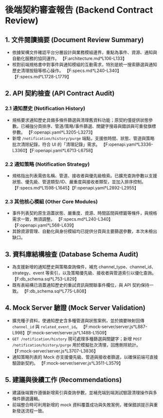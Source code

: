 # 後端契約審查報告 (Backend Contract Review)

## 1. 文件閱讀摘要 (Document Review Summary)
- 依據架構文件確認平台分層設計與業務模組邊界，重點為事件、資源、通知與自動化服務的協同運作。 【F:architecture.md†L106-L133】
- 核對前端規格書中對事件與通知模組的互動需求，特別是統一搜索篩選與通知歷史清理按鈕等核心操作。 【F:specs.md†L240-L340】【F:specs.md†L1728-L1779】

## 2. API 契約檢查 (API Contract Audit)
### 2.1 通知歷史 (Notification History)
- 規格要求通知歷史具備多條件篩選與清理舊資料功能；原契約僅提供狀態參數。已補強分頁排序、管道/策略/事件篩選、關鍵字搜尋與錯誤與可重發旗標參數。 【F:openapi.yaml†L3205-L3273】
- 新增 `/notification/history/purge` 端點，支援依時間、狀態、管道與策略批次清除紀錄，符合 UI 的「清理記錄」需求。 【F:openapi.yaml†L3336-L3360】【F:openapi.yaml†L6713-L6758】

### 2.2 通知策略 (Notification Strategy)
- 規格指出列表需依名稱、管道、接收者與優先級檢索。已擴充查詢參數以支援狀態、優先級、管道類型/ID、嚴重度與接收者類型，並加入排序控制。 【F:specs.md†L1598-L1645】【F:openapi.yaml†L2892-L2955】

### 2.3 其他核心模組 (Other Core Modules)
- 事件列表契約原生涵蓋狀態、嚴重度、資源、時間區間與標籤等條件，與規格需求一致，無須調整。 【F:specs.md†L240-L340】【F:openapi.yaml†L568-L639】
- 其餘資源管理、自動化與身份模組均已提供分頁與主要篩選參數，本次未檢出缺口。

## 3. 資料庫結構檢查 (Database Schema Audit)
- 為支援新增的通知歷史與策略查詢條件，補充 channel_type、channel_id、strategy、event 等索引，以及策略優先級、接收者與管道索引以優化查詢。 【F:db_schema.sql†L753-L829】
- 既有表結構已涵蓋通知歷史的重試資訊與關聯事件欄位，與 API 契約保持一致。 【F:db_schema.sql†L775-L808】

## 4. Mock Server 驗證 (Mock Server Validation)
- 擴充種子資料，使通知歷史含多種管道與狀態案例，並於摘要映射回傳 `channel_id` 與 `related_event_id`。 【F:mock-server/server.js†L887-L998】【F:mock-server/server.js†L1488-L1509】
- `GET /notification/history` 現可處理多種篩選與關鍵字；新增 `POST /notification/history/purge` 用於模擬批次清理，回應刪除統計。 【F:mock-server/server.js†L3707-L3836】
- 通知策略列表的 Mock 亦支援優先級、管道與接收者篩選，以確保前端可直接驗證新契約。 【F:mock-server/server.js†L3511-L3579】

## 5. 建議與後續工作 (Recommendations)
- 建議後端實作遵循新增索引與查詢參數，並補充端到端測試驗證清理操作與多條件篩選邏輯。
- 前端整合時可利用新增的 mock 資料覆蓋成功與失敗案例，確保錯誤提示與重新發送流程一致。
